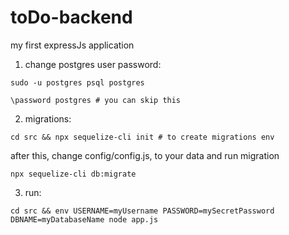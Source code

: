 # toDo-backend
my first expressJs application

1. change postgres user password:
```
sudo -u postgres psql postgres
```
```
\password postgres # you can skip this
```
2. migrations:
```
cd src && npx sequelize-cli init # to create migrations env
```
after this, change config/config.js, to your data and run migration
```
npx sequelize-cli db:migrate
```
3. run:
```
cd src && env USERNAME=myUsername PASSWORD=mySecretPassword DBNAME=myDatabaseName node app.js
```
